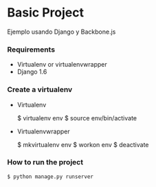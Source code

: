 # Basic Project #

Ejemplo usando Django y Backbone.js

### Requirements ###

* Virtualenv or virtualenvwrapper
* Django 1.6

### Create a virtualenv ###

* Virtualenv

    $ virtualenv env
    $ source env/bin/activate

* Virtualenvwrapper

    $ mkvirtualenv env
    $ workon env
    $ deactivate

### How to run the project ###

    $ python manage.py runserver
